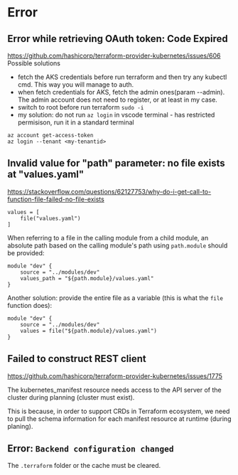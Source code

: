 # Error

## Error while retrieving OAuth token: Code Expired
https://github.com/hashicorp/terraform-provider-kubernetes/issues/606
Possible solutions
- fetch the AKS credentials before run terraform and then try any kubectl cmd. This way you will manage to auth.
- when fetch credentials for AKS, fetch the admin ones(param --admin). The admin account does not need to register, or at least in my case.
- switch to root before run terraform `sudo -i`
- my solution: do not run `az login` in vscode terminal - has restricted permisison, run it in a standard terminal

```
az account get-access-token
az login --tenant <my-tenantid>
```


## Invalid value for "path" parameter: no file exists at "values.yaml"
https://stackoverflow.com/questions/62127753/why-do-i-get-call-to-function-file-failed-no-file-exists
```
values = [
    file("values.yaml")
]
```
When referring to a file in the calling module from a child module, an absolute path based on the calling module's path using `path.module` should be provided:
```
module "dev" {
    source = "../modules/dev"
    values_path = "${path.module}/values.yaml"
}
```
Another solution: provide the entire file as a variable (this is what the `file` function does):
```
module "dev" {
    source = "../modules/dev"
    values = file("${path.module}/values.yaml")
}
```

## Failed to construct REST client
https://github.com/hashicorp/terraform-provider-kubernetes/issues/1775

The kubernetes_manifest resource needs access to the API server of the cluster during planning (cluster must exist).

This is because, in order to support CRDs in Terraform ecosystem, we need to pull the schema information for each manifest resource at runtime (during planing).

## Error: `Backend configuration changed`
The `.terraform` folder or the cache must be cleared.
